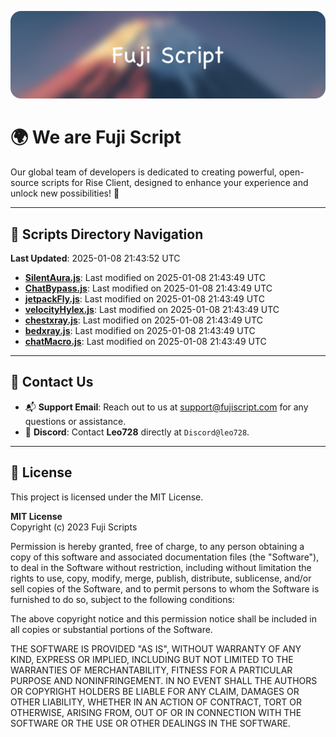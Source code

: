 ![Banner](.github/b.webp)

# 🌍 **We are Fuji Script**

Our global team of developers is dedicated to creating powerful, open-source scripts for Rise Client, designed to enhance your experience and unlock new possibilities! 🌟

---
<!-- SCRIPTS_NAVIGATION_START -->
## 📂 **Scripts Directory Navigation**

**Last Updated**: 2025-01-08 21:43:52 UTC

- **[SilentAura.js](scripts/SilentAura.js)**: Last modified on 2025-01-08 21:43:49 UTC
- **[ChatBypass.js](scripts/ChatBypass.js)**: Last modified on 2025-01-08 21:43:49 UTC
- **[jetpackFly.js](scripts/jetpackFly.js)**: Last modified on 2025-01-08 21:43:49 UTC
- **[velocityHylex.js](scripts/velocityHylex.js)**: Last modified on 2025-01-08 21:43:49 UTC
- **[chestxray.js](scripts/chestxray.js)**: Last modified on 2025-01-08 21:43:49 UTC
- **[bedxray.js](scripts/bedxray.js)**: Last modified on 2025-01-08 21:43:49 UTC
- **[chatMacro.js](scripts/chatMacro.js)**: Last modified on 2025-01-08 21:43:49 UTC

<!-- SCRIPTS_NAVIGATION_END -->

---

## 💬 **Contact Us**  
- 📬 **Support Email**: Reach out to us at [support@fujiscript.com](mailto:support@fujiscript.com) for any questions or assistance.  
- 💬 **Discord**: Contact **Leo728** directly at `Discord@leo728`.

---

## 📜 **License**

This project is licensed under the MIT License.  

**MIT License**  
Copyright (c) 2023 Fuji Scripts  

Permission is hereby granted, free of charge, to any person obtaining a copy of this software and associated documentation files (the "Software"), to deal in the Software without restriction, including without limitation the rights to use, copy, modify, merge, publish, distribute, sublicense, and/or sell copies of the Software, and to permit persons to whom the Software is furnished to do so, subject to the following conditions:  

The above copyright notice and this permission notice shall be included in all copies or substantial portions of the Software.  

THE SOFTWARE IS PROVIDED "AS IS", WITHOUT WARRANTY OF ANY KIND, EXPRESS OR IMPLIED, INCLUDING BUT NOT LIMITED TO THE WARRANTIES OF MERCHANTABILITY, FITNESS FOR A PARTICULAR PURPOSE AND NONINFRINGEMENT. IN NO EVENT SHALL THE AUTHORS OR COPYRIGHT HOLDERS BE LIABLE FOR ANY CLAIM, DAMAGES OR OTHER LIABILITY, WHETHER IN AN ACTION OF CONTRACT, TORT OR OTHERWISE, ARISING FROM, OUT OF OR IN CONNECTION WITH THE SOFTWARE OR THE USE OR OTHER DEALINGS IN THE SOFTWARE.  
